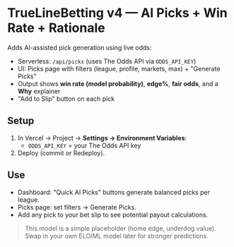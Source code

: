 # TrueLineBetting v4 — AI Picks + Win Rate + Rationale

Adds AI-assisted pick generation using live odds:
- Serverless: `/api/picks` (uses The Odds API via `ODDS_API_KEY`)
- UI: Picks page with filters (league, profile, markets, max) + "Generate Picks"
- Output shows **win rate (model probability)**, **edge%**, **fair odds**, and a **Why** explainer
- "Add to Slip" button on each pick

## Setup
1) In Vercel → Project → **Settings → Environment Variables**:
   - `ODDS_API_KEY` = your The Odds API key
2) Deploy (commit or Redeploy).

## Use
- Dashboard: "Quick AI Picks" buttons generate balanced picks per league.
- Picks page: set filters → Generate Picks.
- Add any pick to your bet slip to see potential payout calculations.

> This model is a simple placeholder (home edge, underdog value). Swap in your own ELO/ML model later for stronger predictions.
